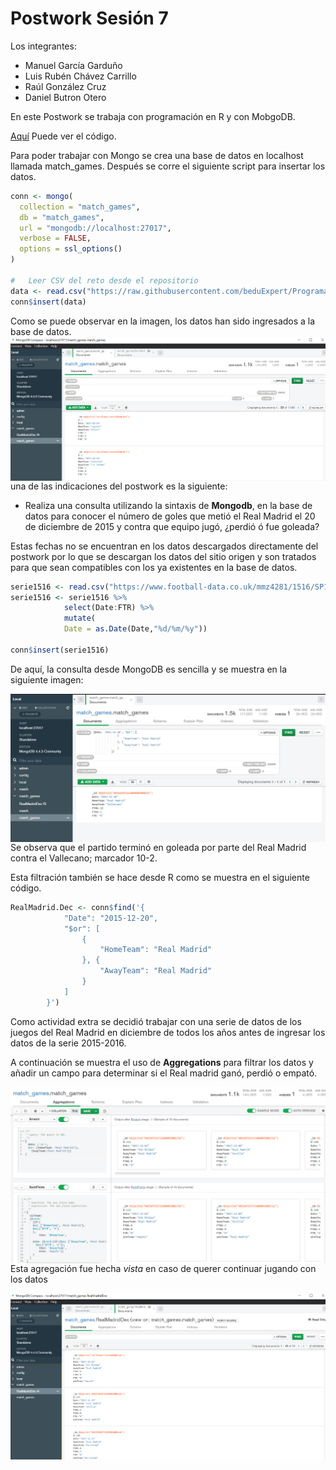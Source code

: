 # Postwork Sesión 7

Los integrantes:

  - Manuel García Garduño
  - Luis Rubén Chávez Carrillo
  - Raúl González Cruz
  - Daniel Butron Otero
  
En este Postwork se trabaja con programación en R y con MobgoDB. 

[Aquí](https://github.com/AreYouRuben/DS_Team24/blob/main/Postworks%20R/sesion_7/Postwork_7.R) Puede ver el código.

Para poder trabajar con Mongo se crea una base de datos en localhost llamada match_games.
Después se corre el siguiente script para insertar los datos. 

``` R
conn <- mongo(
  collection = "match_games",
  db = "match_games",
  url = "mongodb://localhost:27017",
  verbose = FALSE,
  options = ssl_options()
)

#   Leer CSV del reto desde el repositorio
data <- read.csv("https://raw.githubusercontent.com/beduExpert/Programacion-con-R-Santander/master/Sesion-07/Postwork/data.csv")
conn$insert(data) 
```

Como se puede observar en la imagen, los datos han sido ingresados a la base de datos.
<img src="img/data.PNG" align="right">

una de las indicaciones del postwork es la siguiente: 

- Realiza una consulta utilizando la sintaxis de **Mongodb**, en la base de datos para conocer el número de goles que metió el Real Madrid el 20 de diciembre de 2015 y contra que equipo jugó, ¿perdió ó fue goleada?

Estas fechas no se encuentran en los datos descargados directamente del postwork por lo que se descargan los datos del sitio origen y son tratados para que sean compatibles con los ya existentes en la base de datos.

```R
serie1516 <- read.csv("https://www.football-data.co.uk/mmz4281/1516/SP1.csv")
serie1516 <- serie1516 %>%
            select(Date:FTR) %>%
            mutate(
            Date = as.Date(Date,"%d/%m/%y"))

conn$insert(serie1516)
```
De aquí, la consulta desde MongoDB es sencilla y se muestra en la siguiente imagen:

<img src="img/filter20151220RealMadrid.PNG" align="right">

Se observa que el partido terminó en goleada por parte del Real Madrid contra el Vallecano; marcador 10-2.

Esta filtración también se hace desde R como se muestra en el siguiente código.

```R
RealMadrid.Dec <- conn$find('{
            "Date": "2015-12-20", 
            "$or": [
                {
                    "HomeTeam": "Real Madrid"
                }, {
                    "AwayTeam": "Real Madrid"
                }
            ]
        }')
```

 Como actividad extra se decidió trabajar con una serie de datos de los juegos del Real Madrid en diciembre de todos los años antes de ingresar los datos de la serie 2015-2016.

A continuación se muestra el uso de **Aggregations** para filtrar los datos y añadir un campo para determinar si el Real madrid ganó, perdió o empató.

<img src="img/pipelines.PNG" align="right">


Esta agregación fue hecha *vista* en caso de querer continuar jugando con los datos

<img src="img/viewRM.PNG" align="right">